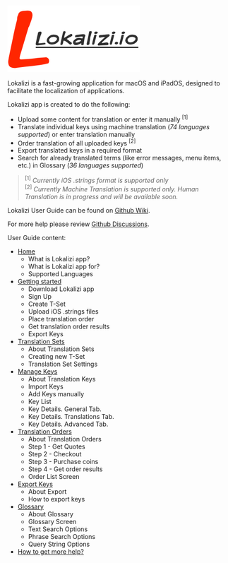 ![Lokalizi Logo](https://github.com/viproject/lokalizi-help/blob/main/LokaliziLogo300.png)


Lokalizi is a fast-growing application for macOS and iPadOS, designed to facilitate the localization of applications.

Lokalizi app is created to do the following:
* Upload some content for translation or enter it manually <sup>[1]</sup>
* Translate individual keys using machine translation (*74 languages supported*) or enter translation manually
* Order translation of all uploaded keys <sup>[2]</sup>
* Export translated keys in a required format
* Search for already translated terms (like error messages, menu items, etc.) in Glossary (*36 languages supported*)


> <sup>[1]</sup> *Currently iOS .strings format is supported only*  
<sup>[2]</sup> *Currently Machine Translation is supported only. Human Translation is in progress and will be available soon.*  

Lokalizi User Guide can be found on [Github Wiki](https://github.com/viproject/lokalizi-help/wiki).

For more help please review [Github Discussions](https://github.com/viproject/lokalizi-help/discussions).

User Guide content:


* [Home][home]
  * What is Lokalizi app?
  * What is Lokalizi app for?
  * Supported Languages
* [Getting started][started]
  * Download Lokalizi app
  * Sign Up
  * Create T-Set
  * Upload iOS .strings files
  * Place translation order
  * Get translation order results
  * Export Keys
* [Translation Sets][tsets]
  * About Translation Sets
  * Creating new T-Set
  * Translation Set Settings
* [Manage Keys][manageKeys]
  * About Translation Keys
  * Import Keys
  * Add Keys manually
  * Key List
  * Key Details. General Tab.
  * Key Details. Translations Tab.
  * Key Details. Advanced Tab.
* [Translation Orders][orders]
  * About Translation Orders
  * Step 1 - Get Quotes
  * Step 2 - Checkout
  * Step 3 - Purchase coins
  * Step 4 - Get order results
  * Order List Screen
* [Export Keys][export]
  * About Export
  * How to export keys
* [Glossary][glossary]
  * About Glossary
  * Glossary Screen
  * Text Search Options
  * Phrase Search Options
  * Query String Options
* [How to get more help?][moreHelp]


[home]: https://github.com/viproject/lokalizi-help/wiki/
[started]: https://github.com/viproject/lokalizi-help/wiki/Getting-Started
[export]: https://github.com/viproject/lokalizi-help/wiki/Export-Keys
[glossary]: https://github.com/viproject/lokalizi-help/wiki/Glossary
[manageKeys]: https://github.com/viproject/lokalizi-help/wiki/Manage-Keys
[tsets]: https://github.com/viproject/lokalizi-help/wiki/Translation-Sets
[orders]: https://github.com/viproject/lokalizi-help/wiki/Translation-Orders
[moreHelp]: https://github.com/viproject/lokalizi-help/wiki/Help
